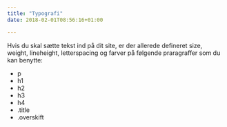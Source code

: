```yaml
---
title: "Typografi"
date: 2018-02-01T08:56:16+01:00

---
```


Hvis du skal sætte tekst ind på dit site, er der
allerede defineret size, weight, lineheight, letterspacing
og farver på følgende praragraffer som du kan benytte:

- p
- h1
- h2
- h3
- h4
- .title
- .overskift
